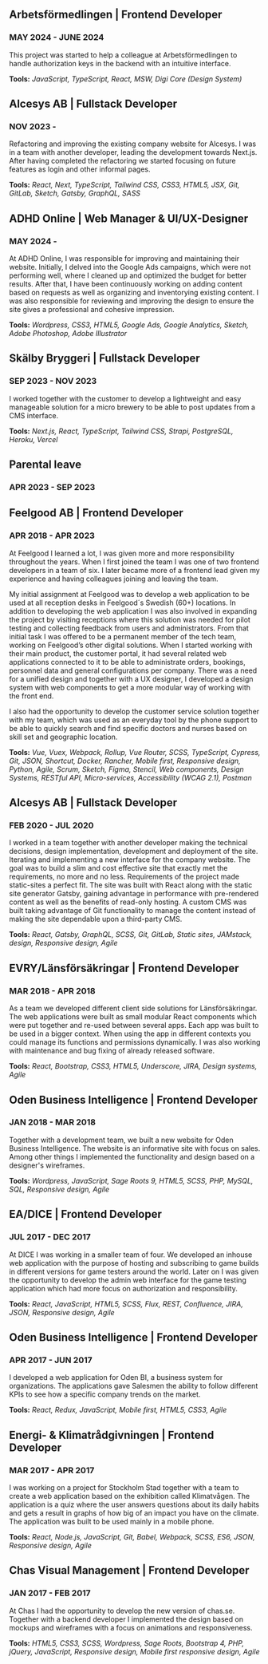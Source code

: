<div className="experience-block">

  ## Arbetsförmedlingen | Frontend Developer   
  ### MAY 2024 - JUNE 2024  
  This project was started to help a colleague at Arbetsförmedlingen to handle authorization keys in the backend with an intuitive interface.   

  **Tools:** *JavaScript, TypeScript, React, MSW, Digi Core (Design System)*   

</div>

<div className="experience-block">

  ## Alcesys AB | Fullstack Developer   
  ### NOV 2023 -   
  Refactoring and improving the existing company website for Alcesys. I was in a team with another developer, leading the development towards Next.js.
  After having completed the refactoring we started focusing on future features as login and other informal pages.   

  **Tools:** *React, Next, TypeScript, Tailwind CSS, CSS3, HTML5, JSX, Git, GitLab, Sketch, Gatsby, GraphQL, SASS*   

</div>
<div className="experience-block">

## ADHD Online | Web Manager & UI/UX-Designer   
### MAY 2024 -   

At ADHD Online, I was responsible for improving and maintaining their website. Initially, I delved into the Google Ads campaigns, which were not performing well, where I cleaned up and optimized the budget for better results. After that, I have been continuously working on adding content based on requests as well as organizing and inventorying existing content. I was also responsible for reviewing and improving the design to ensure the site gives a professional and cohesive impression.   

**Tools:** *Wordpress, CSS3, HTML5, Google Ads, Google Analytics, Sketch, Adobe Photoshop, Adobe Illustrator*   

</div>
<div className="experience-block">

## Skälby Bryggeri | Fullstack Developer
### SEP 2023 - NOV 2023

I worked together with the customer to develop a lightweight and easy manageable solution for a micro brewery to be able to post updates from a CMS interface.   

**Tools:** *Next.js, React, TypeScript, Tailwind CSS, Strapi, PostgreSQL, Heroku, Vercel*   

</div>
<div className="experience-block">

## Parental leave
### APR 2023 - SEP 2023

</div>
<div className="experience-block">

## Feelgood AB | Frontend Developer
### APR 2018 - APR 2023

At Feelgood I learned a lot, I was given more and more responsibility throughout the years. When I first joined the team I was one of two frontend developers in a team of six. I later became more of a frontend lead given my experience and having colleagues joining and leaving the team. 

My initial assignment at Feelgood was to develop a web application to be used at all reception desks in Feelgood´s Swedish (60+) locations. In addition to developing the web application I was also involved in expanding the project by visiting receptions where this solution was needed for pilot testing and collecting feedback from users and administrators. From that initial task I was offered to be a permanent member of the tech team, working on Feelgood’s other digital solutions.
When I started working with their main product, the customer portal, it had several related web applications connected to it to be able to administrate orders, bookings, personnel data and general configurations per company. There was a need for a unified design and together with a UX designer, I developed a design system with web components to get a more modular way of working with the front end.

I also had the opportunity to develop the customer service solution together with my team, which was used as an everyday tool by the phone support to be able to quickly search and find specific doctors and nurses based on skill set and geographic location.

**Tools:** *Vue, Vuex, Webpack, Rollup, Vue Router, SCSS, TypeScript, Cypress, Git, JSON, Shortcut, Docker, Rancher, Mobile first, Responsive design, Python, Agile, Scrum, Sketch, Figma, Stencil, Web components, Design Systems, RESTful API, Micro-services, Accessibility (WCAG 2.1), Postman*   

</div>
<div className="experience-block">

## Alcesys AB | Fullstack Developer
### FEB 2020 - JUL 2020

I worked in a team together with another developer making the technical decisions, design implementation, development and deployment of the site. Iterating and implementing a new interface for the company website. The goal was to build a slim and cost effective site that exactly met the requirements, no more and no less. Requirements of the project made static-sites a perfect fit. The site was built with React along with the static site generator Gatsby, gaining advantage in performance with pre-rendered content as well as the benefits of read-only hosting. A custom CMS was built taking advantage of Git functionality to manage the content instead of making the site dependable upon a third-party CMS.

**Tools:** *React, Gatsby, GraphQL, SCSS, Git, GitLab, Static sites, JAMstack, design, Responsive design, Agile*   

</div>
<div className="experience-block">

## EVRY/Länsförsäkringar | Frontend Developer
### MAR 2018 - APR 2018

As a team we developed different client side solutions for Länsförsäkringar. The web applications were built as small modular React components which were put together and re-used between several apps. Each app was built to be used in a bigger context. When using the app in different contexts you could manage its functions and permissions dynamically. I was also working with maintenance and bug fixing of already released software.

**Tools:** *React, Bootstrap, CSS3, HTML5, Underscore, JIRA, Design systems, Agile*   

</div>
<div className="experience-block">

## Oden Business Intelligence | Frontend Developer
### JAN 2018 - MAR 2018

Together with a development team, we built a new website for Oden Business Intelligence. The website is an informative site with focus on sales. Among other things I implemented the functionality and design based on a designer's wireframes.

**Tools:** *Wordpress, JavaScript, Sage Roots 9, HTML5, SCSS, PHP, MySQL, SQL, Responsive design, Agile*   

</div>
<div className="experience-block">

## EA/DICE | Frontend Developer
### JUL 2017 - DEC 2017

At DICE I was working in a smaller team of four. We developed an inhouse web application with the purpose of hosting and subscribing to game builds in different versions for game testers around the world. 
Later on I was given the opportunity to develop the admin web interface for the game testing application which had more focus on authorization and responsibility.

**Tools:** *React, JavaScript, HTML5, SCSS, Flux, REST, Confluence, JIRA, JSON, Responsive design, Agile*   

</div>
<div className="experience-block">


## Oden Business Intelligence | Frontend Developer
### APR 2017 - JUN 2017

I developed a web application for Oden BI, a business system for organizations. The applications gave Salesmen the ability to follow different KPIs to see how a specific company trends on the market.

**Tools:** *React, Redux, JavaScript, Mobile first, HTML5, CSS3, Agile*   

</div>
<div className="experience-block">

## Energi- & Klimatrådgivningen | Frontend Developer
### MAR 2017 - APR 2017

I was working on a project for Stockholm Stad together with a team to create a web application based on the exhibition called Klimatvågen. The application is a quiz where the user answers questions about its daily habits and gets a result in graphs of how big of an impact you have on the climate. The application was built to be used mainly in a mobile phone.

**Tools:** *React, Node.js, JavaScript, Git, Babel, Webpack, SCSS, ES6, JSON, Responsive design, Agile*

</div>
<div className="experience-block">

## Chas Visual Management | Frontend Developer
### JAN 2017 - FEB 2017

At Chas I had the opportunity to develop the new version of chas.se. Together with a backend developer I implemented the design based on mockups and wireframes with a focus on animations and responsiveness.

**Tools:** *HTML5, CSS3, SCSS, Wordpress, Sage Roots, Bootstrap 4, PHP, jQuery, JavaScript, Responsive design, Mobile first responsive design, Agile*

</div>
